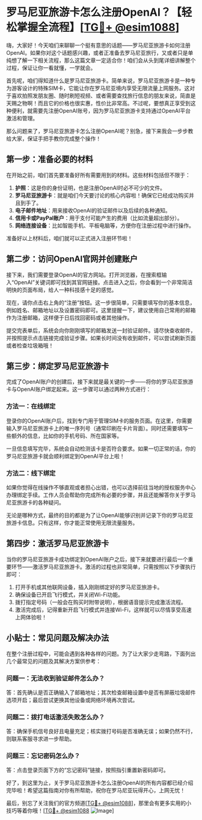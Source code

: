 # 罗马尼亚旅游卡怎么注册OpenAI？【轻松掌握全流程】[[TG💪+ @esim1088](https://t.me/s/esim1088)]

嗨，大家好！今天咱们来聊聊一个挺有意思的话题——罗马尼亚旅游卡如何注册OpenAI。如果你对这个话题感兴趣，或者正准备去罗马尼亚旅行，又或者只是单纯想了解一下相关流程，那么这篇文章一定适合你！咱们会从头到尾详细讲解整个过程，保证让你一看就懂，一学就会。

首先呢，咱们得知道什么是罗马尼亚旅游卡。简单来说，罗马尼亚旅游卡是一种专为游客设计的特殊SIM卡，它能让你在罗马尼亚境内享受无限流量上网服务。这对于喜欢拍照发朋友圈、随时刷短视频、或者需要查找旅行信息的朋友来说，简直是天赐之物啊！而且它的价格也很实惠，性价比非常高。不过呢，要想真正享受到这种便利，就需要先注册OpenAI账号，因为罗马尼亚旅游卡支持通过OpenAI平台激活和管理。

那么问题来了，罗马尼亚旅游卡怎么注册OpenAI呢？别急，接下来我会一步步教给大家，保证手把手教你完成整个操作！

## 第一步：准备必要的材料

在开始之前，咱们首先要准备好所有需要用到的材料。这些材料包括但不限于：

1. **护照**：这是你的身份证明，也是注册OpenAI时必不可少的文件。
2. **罗马尼亚旅游卡**：就是咱们今天要讨论的核心内容啦！确保它已经成功购买并且到手了。
3. **电子邮件地址**：用来接收OpenAI的验证邮件以及后续的各种通知。
4. **信用卡或PayPal账户**：用于支付可能产生的费用（比如流量超出部分）。
5. **网络连接设备**：比如智能手机、平板电脑等，方便你在注册过程中进行操作。

准备好以上材料后，咱们就可以正式进入注册环节啦！

## 第二步：访问OpenAI官网并创建账户

接下来，我们需要登录OpenAI的官方网站。打开浏览器，在搜索框输入“OpenAI”关键词即可找到其官网链接。点击进入之后，你会看到一个非常简洁明快的页面布局，给人一种科技感十足的感觉。

现在，请你点击右上角的“注册”按钮。这一步很简单，只需要填写你的基本信息，例如姓名、邮箱地址以及设置密码即可。这里提醒一下，建议使用自己常用的邮箱作为注册邮箱，这样便于日后找回密码或者其他操作。

提交完表单后，系统会向你刚刚填写的邮箱发送一封验证邮件。请尽快查收邮件，并按照提示点击链接完成验证步骤。如果长时间没有收到邮件，可以尝试刷新页面或者检查垃圾箱哦！

## 第三步：绑定罗马尼亚旅游卡

完成了OpenAI账户的创建后，接下来就是最关键的一步——将你的罗马尼亚旅游卡与OpenAI账户绑定起来。这一步骤可以通过两种方式进行：

### 方法一：在线绑定
登录你的OpenAI账户后，找到专门用于管理SIM卡的服务页面。在这里，你需要输入罗马尼亚旅游卡上的唯一序列号（通常印刷在卡片背面）。同时还需要填写一些额外的信息，比如你的手机号码、所在国家等。

一旦信息填写完毕，系统会自动检测该卡是否符合要求。如果一切正常的话，你的罗马尼亚旅游卡就会顺利绑定到OpenAI平台上啦！

### 方法二：线下绑定
如果你觉得在线操作不够直观或者担心出错，也可以选择前往当地的授权服务中心办理绑定手续。工作人员会帮助你完成所有必要的步骤，并且还能解答你关于罗马尼亚旅游卡的各种疑问。

无论是哪种方式，最终的目的都是为了让OpenAI能够识别并记录下你的罗马尼亚旅游卡信息。只有这样，你才能正常使用无限流量服务。

## 第四步：激活罗马尼亚旅游卡

当你的罗马尼亚旅游卡成功绑定到OpenAI账户之后，接下来就要进行最后一个重要环节——激活罗马尼亚旅游卡。激活的过程也非常简单，只需按照以下步骤执行即可：

1. 打开手机或其他联网设备，插入刚刚绑定好的罗马尼亚旅游卡。
2. 确保设备已开启飞行模式，并关闭Wi-Fi功能。
3. 拨打指定号码（一般会在购买时附带说明），根据语音提示完成激活流程。
4. 激活完成后，记得重新开启飞行模式并连接Wi-Fi，这样就可以尽情享受高速上网体验啦！

## 小贴士：常见问题及解决办法

在整个注册过程中，可能会遇到各种各样的问题。为了让大家少走弯路，下面列出几个最常见的问题及其解决方案供参考：

### 问题一：无法收到验证邮件怎么办？
答：首先确认是否正确输入了邮箱地址；其次检查邮箱设置中是否有屏蔽垃圾邮件选项开启；最后尝试更换其他设备或网络环境再次尝试。

### 问题二：拨打电话激活失败怎么办？
答：确保手机信号良好且电量充足；核实拨打号码是否准确无误；如果仍然不行，则联系客服寻求进一步帮助。

### 问题三：忘记密码怎么办？
答：点击登录页面下方的“忘记密码”链接，按照指引重置新密码即可。

好了，到这里为止，关于罗马尼亚旅游卡怎么注册OpenAI的所有内容都已经介绍完毕啦！希望这篇指南对你有所帮助，祝你在罗马尼亚玩得开心，上网无忧！

最后，别忘了关注我们的官方频道[[TG💪+ @esim1088](https://t.me/s/esim1088)]，那里会有更多实用的小技巧等着你哦！[[TG💪+ @esim1088](https://t.me/s/esim1088) ![Image](https://i.postimg.cc/4NQfJmqS/Snipaste-2025-05-13-00-14-12.png)]
